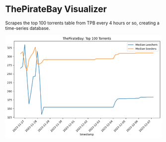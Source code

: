 # ThePirateBay Visualizer

Scrapes the top 100 torrents table from TPB every 4 hours or so, creating a time-series database.

![](img/leech_seed.png)
